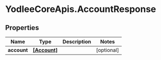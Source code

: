 # YodleeCoreApis.AccountResponse

## Properties
Name | Type | Description | Notes
------------ | ------------- | ------------- | -------------
**account** | [**[Account]**](Account.md) |  | [optional] 
